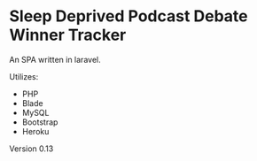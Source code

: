 # Sleep Deprived Podcast Debate Winner Tracker
An SPA written in laravel.

Utilizes: 
- PHP
- Blade
- MySQL
- Bootstrap
- Heroku

Version 0.13
